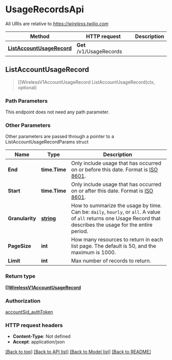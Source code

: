 # UsageRecordsApi

All URIs are relative to *https://wireless.twilio.com*

Method | HTTP request | Description
------------- | ------------- | -------------
[**ListAccountUsageRecord**](UsageRecordsApi.md#ListAccountUsageRecord) | **Get** /v1/UsageRecords | 



## ListAccountUsageRecord

> []WirelessV1AccountUsageRecord ListAccountUsageRecord(ctx, optional)





### Path Parameters

This endpoint does not need any path parameter.

### Other Parameters

Other parameters are passed through a pointer to a ListAccountUsageRecordParams struct


Name | Type | Description
------------- | ------------- | -------------
**End** | **time.Time** | Only include usage that has occurred on or before this date. Format is [ISO 8601](https://www.iso.org/iso-8601-date-and-time-format.html).
**Start** | **time.Time** | Only include usage that has occurred on or after this date. Format is [ISO 8601](https://www.iso.org/iso-8601-date-and-time-format.html).
**Granularity** | [**string**](stringstring.md) | How to summarize the usage by time. Can be: `daily`, `hourly`, or `all`. A value of `all` returns one Usage Record that describes the usage for the entire period.
**PageSize** | **int** | How many resources to return in each list page. The default is 50, and the maximum is 1000.
**Limit** | **int** | Max number of records to return.

### Return type

[**[]WirelessV1AccountUsageRecord**](WirelessV1AccountUsageRecord.md)

### Authorization

[accountSid_authToken](../README.md#accountSid_authToken)

### HTTP request headers

- **Content-Type**: Not defined
- **Accept**: application/json

[[Back to top]](#) [[Back to API list]](../README.md#documentation-for-api-endpoints)
[[Back to Model list]](../README.md#documentation-for-models)
[[Back to README]](../README.md)

